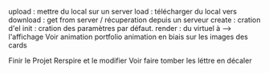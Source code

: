 upload : mettre du local sur un server
load : télécharger du local vers
download : get from server / récuperation depuis un serveur
create : cration d'el
init : cration des paramètres par défaut.
render : du virtuel à --> l'affichage
Voir animation portfolio
animation en biais sur les images des cards 

Finir le Projet Rerspire et le modifier
Voir faire tomber les léttre en décaler

